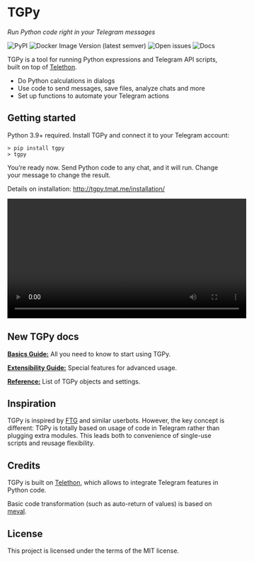 # TGPy

_Run Python code right in your Telegram messages_

![PyPI](https://img.shields.io/pypi/v/tgpy)
![Docker Image Version (latest semver)](https://img.shields.io/docker/v/tgpy/tgpy?label=docker&sort=semver)
![Open issues](https://img.shields.io/github/issues-raw/tm-a-t/TGPy)
![Docs](https://img.shields.io/website?label=docs&url=https%3A%2F%2Ftgpy.tmat.me)
<!-- ![PyPI - Downloads](https://img.shields.io/pypi/dm/tgpy) -->

TGPy is a tool for running Python expressions and Telegram API scripts, built on top of [Telethon](https://github.com/LonamiWebs/Telethon).

- Do Python calculations in dialogs
- Use code to send messages, save files, analyze chats and more
- Set up functions to automate your Telegram actions

## Getting started

Python 3.9+ required. Install TGPy and connect it to your Telegram account:

```shell
> pip install tgpy
> tgpy
```

You’re ready now. Send Python code to any chat, and it will run. Change your message to change the result.

Details on installation: http://tgpy.tmat.me/installation/

<video src="/readme_assets/video_example.mp4" width="540"></video>

## New TGPy docs

**[Basics Guide:](http://tgpy.tmat.me/basics/code/)** All you need to know to start using TGPy.

**[Extensibility Guide:](http://tgpy.tmat.me/extensibility/context/)** Special features for advanced usage.

**[Reference:](http://tgpy.tmat.me/reference/builtins/)** List of TGPy objects and settings.

## Inspiration

TGPy is inspired by [FTG](https://gitlab.com/friendly-telegram/friendly-telegram) and similar userbots. However, the key concept is different: TGPy is totally based on usage of code in Telegram rather than plugging extra modules. This leads both to convenience of single-use scripts and reusage flexibility.

## Credits

TGPy is built on [Telethon](https://github.com/LonamiWebs/Telethon), which allows to integrate Telegram features in Python code.

Basic code transformation (such as auto-return of values) is based on [meval](https://github.com/penn5/meval).

## License

This project is licensed under the terms of the MIT license.

